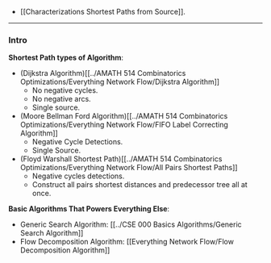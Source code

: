 - [[Characterizations Shortest Paths from Source]]. 

---
### **Intro**

**Shortest Path types of Algorithm**: 

- (Dijkstra Algorithm)[[../AMATH 514 Combinatorics Optimizations/Everything Network Flow/Dijkstra Algorithm]] 
	- No negative cycles.
	- No negative arcs.
	- Single source. 
- (Moore Bellman Ford Algorithm)[[../AMATH 514 Combinatorics Optimizations/Everything Network Flow/FIFO Label Correcting Algorithm]] 
	- Negative Cycle Detections.
	- Single Source.
- (Floyd Warshall Shortest Path)[[../AMATH 514 Combinatorics Optimizations/Everything Network Flow/All Pairs Shortest Paths]] 
	- Negative cycles detections. 
	- Construct all pairs shortest distances and predecessor tree all at once. 


**Basic Algorithms That Powers Everything Else**: 
- Generic Search Algorithm: [[../CSE 000 Basics Algorithms/Generic Search Algorithm]]
- Flow Decomposition Algorithm: [[Everything Network Flow/Flow Decomposition Algorithm]]



